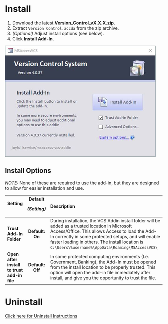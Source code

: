# Install
 1. Download the [latest **Version_Control_vX.X.X.zip**](https://github.com/joyfullservice/msaccess-vcs-integration/releases/latest).
 2. Extract `Version Control.accda` from the zip archive.
 3. *(Optional)* Adjust install options (see below).
 4. Click **Install Add-In**.

![Install Form Image](img/install.jpg)

## Install Options
*NOTE:* None of these are required to use the add-in, but they are designed to allow for easier installation and use.

|Setting <img width = 175> |**Default** <p> *(Setting)*|Description
|-|:-:|:-
|**Trust Add-In Folder**|**Default: On**|During installation, the VCS Addin install folder will be added as a trusted location in Microsoft Access/Office. This allows Access to load the Add-In correctly in some protected setups, and will enable faster loading in others. The install location is `C:\Users\%username%\AppData\Roaming\MSAccessVCS\`
|**Open after install to trust add-in file**|**Default: Off**|In some protected computing environments (I.e. Government, Banking), the Add-In must be opened from the install location to be properly trusted. This option will open the add-in file immediately after install, and give you the opportunity to trust the file.

# Uninstall
[Click here for Uninstall Instructions](<Options#Remove Add-In>)